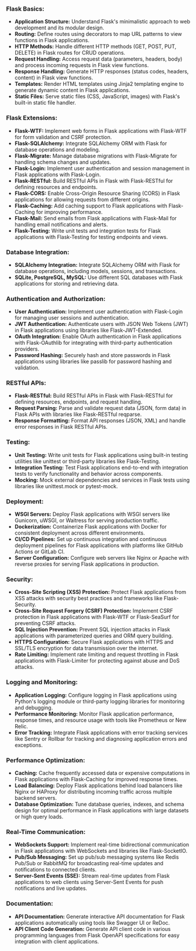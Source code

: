 ### Flask Basics:
- **Application Structure:** Understand Flask's minimalistic approach to web development and its modular design.
- **Routing:** Define routes using decorators to map URL patterns to view functions in Flask applications.
- **HTTP Methods:** Handle different HTTP methods (GET, POST, PUT, DELETE) in Flask routes for CRUD operations.
- **Request Handling:** Access request data (parameters, headers, body) and process incoming requests in Flask view functions.
- **Response Handling:** Generate HTTP responses (status codes, headers, content) in Flask view functions.
- **Templates:** Render HTML templates using Jinja2 templating engine to generate dynamic content in Flask applications.
- **Static Files:** Serve static files (CSS, JavaScript, images) with Flask's built-in static file handler.

### Flask Extensions:
- **Flask-WTF:** Implement web forms in Flask applications with Flask-WTF for form validation and CSRF protection.
- **Flask-SQLAlchemy:** Integrate SQLAlchemy ORM with Flask for database operations and modeling.
- **Flask-Migrate:** Manage database migrations with Flask-Migrate for handling schema changes and updates.
- **Flask-Login:** Implement user authentication and session management in Flask applications with Flask-Login.
- **Flask-RESTful:** Build RESTful APIs in Flask with Flask-RESTful for defining resources and endpoints.
- **Flask-CORS:** Enable Cross-Origin Resource Sharing (CORS) in Flask applications for allowing requests from different origins.
- **Flask-Caching:** Add caching support to Flask applications with Flask-Caching for improving performance.
- **Flask-Mail:** Send emails from Flask applications with Flask-Mail for handling email notifications and alerts.
- **Flask-Testing:** Write unit tests and integration tests for Flask applications with Flask-Testing for testing endpoints and views.

### Database Integration:
- **SQLAlchemy Integration:** Integrate SQLAlchemy ORM with Flask for database operations, including models, sessions, and transactions.
- **SQLite, PostgreSQL, MySQL:** Use different SQL databases with Flask applications for storing and retrieving data.

### Authentication and Authorization:
- **User Authentication:** Implement user authentication with Flask-Login for managing user sessions and authentication.
- **JWT Authentication:** Authenticate users with JSON Web Tokens (JWT) in Flask applications using libraries like Flask-JWT-Extended.
- **OAuth Integration:** Enable OAuth authentication in Flask applications with Flask-OAuthlib for integrating with third-party authentication providers.
- **Password Hashing:** Securely hash and store passwords in Flask applications using libraries like passlib for password hashing and validation.

### RESTful APIs:
- **Flask-RESTful:** Build RESTful APIs in Flask with Flask-RESTful for defining resources, endpoints, and request handling.
- **Request Parsing:** Parse and validate request data (JSON, form data) in Flask APIs with libraries like Flask-RESTful reqparse.
- **Response Formatting:** Format API responses (JSON, XML) and handle error responses in Flask RESTful APIs.

### Testing:
- **Unit Testing:** Write unit tests for Flask applications using built-in testing utilities like unittest or third-party libraries like Flask-Testing.
- **Integration Testing:** Test Flask applications end-to-end with integration tests to verify functionality and behavior across components.
- **Mocking:** Mock external dependencies and services in Flask tests using libraries like unittest.mock or pytest-mock.

### Deployment:
- **WSGI Servers:** Deploy Flask applications with WSGI servers like Gunicorn, uWSGI, or Waitress for serving production traffic.
- **Dockerization:** Containerize Flask applications with Docker for consistent deployment across different environments.
- **CI/CD Pipelines:** Set up continuous integration and continuous deployment pipelines for Flask applications with platforms like GitHub Actions or GitLab CI.
- **Server Configuration:** Configure web servers like Nginx or Apache with reverse proxies for serving Flask applications in production.

### Security:
- **Cross-Site Scripting (XSS) Protection:** Protect Flask applications from XSS attacks with security best practices and frameworks like Flask-Security.
- **Cross-Site Request Forgery (CSRF) Protection:** Implement CSRF protection in Flask applications with Flask-WTF or Flask-SeaSurf for preventing CSRF attacks.
- **SQL Injection Prevention:** Prevent SQL injection attacks in Flask applications with parameterized queries and ORM query building.
- **HTTPS Configuration:** Secure Flask applications with HTTPS and SSL/TLS encryption for data transmission over the internet.
- **Rate Limiting:** Implement rate limiting and request throttling in Flask applications with Flask-Limiter for protecting against abuse and DoS attacks.

### Logging and Monitoring:
- **Application Logging:** Configure logging in Flask applications using Python's logging module or third-party logging libraries for monitoring and debugging.
- **Performance Monitoring:** Monitor Flask application performance, response times, and resource usage with tools like Prometheus or New Relic.
- **Error Tracking:** Integrate Flask applications with error tracking services like Sentry or Rollbar for tracking and diagnosing application errors and exceptions.

### Performance Optimization:
- **Caching:** Cache frequently accessed data or expensive computations in Flask applications with Flask-Caching for improved response times.
- **Load Balancing:** Deploy Flask applications behind load balancers like Nginx or HAProxy for distributing incoming traffic across multiple backend servers.
- **Database Optimization:** Tune database queries, indexes, and schema design for optimal performance in Flask applications with large datasets or high query loads.

### Real-Time Communication:
- **WebSockets Support:** Implement real-time bidirectional communication in Flask applications with WebSockets and libraries like Flask-SocketIO.
- **Pub/Sub Messaging:** Set up pub/sub messaging systems like Redis Pub/Sub or RabbitMQ for broadcasting real-time updates and notifications to connected clients.
- **Server-Sent Events (SSE):** Stream real-time updates from Flask applications to web clients using Server-Sent Events for push notifications and live updates.

### Documentation:
- **API Documentation:** Generate interactive API documentation for Flask applications automatically using tools like Swagger UI or ReDoc.
- **API Client Code Generation:** Generate API client code in various programming languages from Flask OpenAPI specifications for easy integration with client applications.
